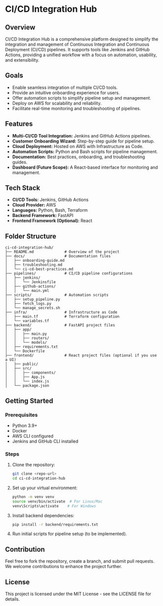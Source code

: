 # CI/CD Integration Hub

## Overview
CI/CD Integration Hub is a comprehensive platform designed to simplify the integration and management of Continuous Integration and Continuous Deployment (CI/CD) pipelines. It supports tools like Jenkins and GitHub Actions, providing a unified workflow with a focus on automation, usability, and extensibility.

## Goals
- Enable seamless integration of multiple CI/CD tools.
- Provide an intuitive onboarding experience for users.
- Offer automation scripts to simplify pipeline setup and management.
- Deploy on AWS for scalability and reliability.
- Facilitate real-time monitoring and troubleshooting of pipelines.

## Features
- **Multi-CI/CD Tool Integration:** Jenkins and GitHub Actions pipelines.
- **Customer Onboarding Wizard:** Step-by-step guide for pipeline setup.
- **Cloud Deployment:** Hosted on AWS with Infrastructure as Code.
- **Automation Scripts:** Python and Bash scripts for pipeline management.
- **Documentation:** Best practices, onboarding, and troubleshooting guides.
- **Dashboard (Future Scope):** A React-based interface for monitoring and management.

## Tech Stack
- **CI/CD Tools:** Jenkins, GitHub Actions
- **Cloud Provider:** AWS
- **Languages:** Python, Bash, Terraform
- **Backend Framework:** FastAPI
- **Frontend Framework (Optional):** React

## Folder Structure
```
ci-cd-integration-hub/
├── README.md              # Overview of the project
├── docs/                  # Documentation files
│   ├── onboarding-guide.md
│   ├── troubleshooting.md
│   └── ci-cd-best-practices.md
├── pipelines/             # CI/CD pipeline configurations
│   ├── jenkins/
│   │   └── Jenkinsfile
│   ├── github-actions/
│   │   └── main.yml
├── scripts/               # Automation scripts
│   ├── setup_pipeline.py
│   ├── fetch_logs.py
│   └── manage_secrets.sh
├── infra/                 # Infrastructure as Code
│   ├── main.tf            # Terraform configuration
│   └── variables.tf
├── backend/               # FastAPI project files
│   ├── app/
│   │   ├── main.py
│   │   ├── routers/
│   │   └── models/
│   ├── requirements.txt
│   └── Dockerfile
├── frontend/              # React project files (optional if you use a UI)
│   ├── public/
│   ├── src/
│   │   ├── components/
│   │   ├── App.js
│   │   └── index.js
│   └── package.json
```

## Getting Started
### Prerequisites
- Python 3.9+
- Docker
- AWS CLI configured
- Jenkins and GitHub CLI installed

### Steps
1. Clone the repository:
   ```bash
   git clone <repo-url>
   cd ci-cd-integration-hub
   ```
2. Set up your virtual environment:
   ```bash
   python -m venv venv
   source venv/bin/activate  # For Linux/Mac
   venv\Scripts\activate    # For Windows
   ```
3. Install backend dependencies:
   ```bash
   pip install -r backend/requirements.txt
   ```
4. Run initial scripts for pipeline setup (to be implemented).

## Contribution
Feel free to fork the repository, create a branch, and submit pull requests. We welcome contributions to enhance the project further.

## License
This project is licensed under the MIT License - see the LICENSE file for details.
